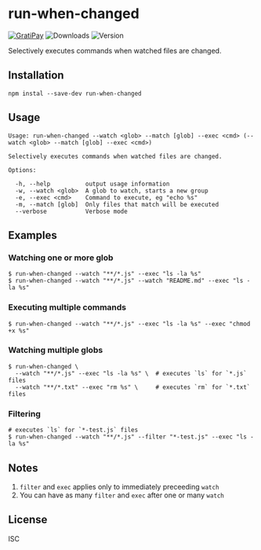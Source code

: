 # run-when-changed

[![GratiPay](https://img.shields.io/gratipay/user/alexgorbatchev.svg)](https://gratipay.com/alexgorbatchev/)
![Downloads](https://img.shields.io/npm/dm/run-when-changed.svg)
![Version](https://img.shields.io/npm/v/run-when-changed.svg)

Selectively executes commands when watched files are changed.

## Installation

```
npm instal --save-dev run-when-changed
```

## Usage

```
Usage: run-when-changed --watch <glob> --match [glob] --exec <cmd> (--watch <glob> --match [glob] --exec <cmd>)

Selectively executes commands when watched files are changed.

Options:

  -h, --help          output usage information
  -w, --watch <glob>  A glob to watch, starts a new group
  -e, --exec <cmd>    Command to execute, eg "echo %s"
  -m, --match [glob]  Only files that match will be executed
  --verbose           Verbose mode
```

## Examples

### Watching one or more glob

```
$ run-when-changed --watch "**/*.js" --exec "ls -la %s"
$ run-when-changed --watch "**/*.js" --watch "README.md" --exec "ls -la %s"
```

### Executing multiple commands

```
$ run-when-changed --watch "**/*.js" --exec "ls -la %s" --exec "chmod +x %s"
```

### Watching multiple globs 

```
$ run-when-changed \
  --watch "**/*.js" --exec "ls -la %s" \  # executes `ls` for `*.js` files
  --watch "**/*.txt" --exec "rm %s" \     # executes `rm` for `*.txt` files
```

### Filtering

```
# executes `ls` for `*-test.js` files
$ run-when-changed --watch "**/*.js" --filter "*-test.js" --exec "ls -la %s"
```

## Notes

1. `filter` and `exec` applies only to immediately preceeding `watch`
1. You can have as many `filter` and `exec` after one or many `watch`

## License

ISC
